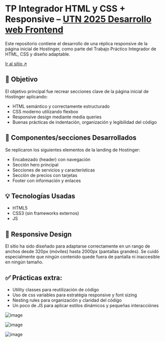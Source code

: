 # TP Integrador HTML y CSS + Responsive – [UTN 2025 Desarrollo web Frontend](https://sceu.frba.utn.edu.ar/e-learning/detalle/curso/1831/programador-web-inicial-front-end-developer)

Este repositorio contiene el desarrollo de una réplica responsive de la página inicial de Hostinger, como parte del Trabajo Práctico Integrador de HTML, CSS y diseño adaptable. 

[Ir al sitio ↗️](https://paupalazzesi.github.io/2025_UTN_TP_01_HTML_CSS/) 

## 📌 Objetivo

El objetivo principal fue recrear secciones clave de la página inicial de Hostinger aplicando:

- HTML semántico y correctamente estructurado  
- CSS moderno utilizando flexbox  
- Responsive design mediante media queries  
- Buenas prácticas de indentación, organización y legibilidad del código  

## 🧩 Componentes/secciones Desarrollados

Se replicaron los siguientes elementos de la landing de Hostinger:

- Encabezado (header) con navegación  
- Sección hero principal  
- Secciones de servicios y características  
- Sección de precios con tarjetas  
- Footer con información y enlaces  

## 💡 Tecnologías Usadas

- HTML5  
- CSS3 (sin frameworks externos)
- JS 

## 📱 Responsive Design

El sitio ha sido diseñado para adaptarse correctamente en un rango de anchos desde 320px (móviles) hasta 2000px (pantallas grandes). Se cuidó especialmente que ningún contenido quede fuera de pantalla ni inaccesible en ningún tamaño.

## ✅ Prácticas extra:

- Utility classes para reutilización de código
- Uso de css variables para estratégia responsive y font sizing
- Nesting rules para organización y claridad del código
- Un poco de JS para aplicar estilos dinámicos y pequeñas interacciónes

![image](https://github.com/user-attachments/assets/ad5d347d-a166-4669-9f0b-3342b23aa488)

![image](https://github.com/user-attachments/assets/f1ebb0ce-377e-44f3-8b4e-3361e5005d7d)

![image](https://github.com/user-attachments/assets/26736524-1fc4-479f-821a-e5d9f90174ee) 








